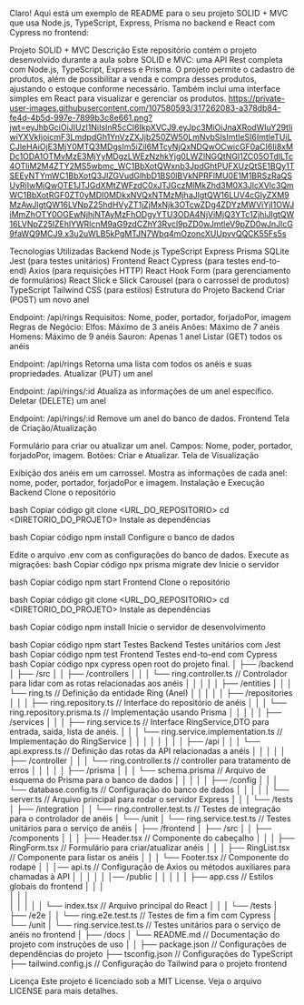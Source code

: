 
Claro! Aqui está um exemplo de README para o seu projeto SOLID + MVC que usa Node.js, TypeScript, Express, Prisma no backend e React com Cypress no frontend:

Projeto SOLID + MVC
Descrição
Este repositório contém o projeto desenvolvido durante a aula sobre SOLID e MVC: uma API Rest completa com Node.js, TypeScript, Express e Prisma. O projeto permite o cadastro de produtos, além de possibilitar a venda e compra desses produtos, ajustando o estoque conforme necessário. Também inclui uma interface simples em React para visualizar e gerenciar os produtos.
https://private-user-images.githubusercontent.com/107580593/317262083-a378db84-fe4d-4b5d-997e-7899b3c8e661.png?jwt=eyJhbGciOiJIUzI1NiIsInR5cCI6IkpXVCJ9.eyJpc3MiOiJnaXRodWIuY29tIiwiYXVkIjoicmF3LmdpdGh1YnVzZXJjb250ZW50LmNvbSIsImtleSI6ImtleTUiLCJleHAiOjE3MjY0MTQ3MDgsIm5iZiI6MTcyNjQxNDQwOCwicGF0aCI6Ii8xMDc1ODA1OTMvMzE3MjYyMDgzLWEzNzhkYjg0LWZlNGQtNGI1ZC05OTdlLTc4OTliM2M4ZTY2MS5wbmc_WC1BbXotQWxnb3JpdGhtPUFXUzQtSE1BQy1TSEEyNTYmWC1BbXotQ3JlZGVudGlhbD1BS0lBVkNPRFlMU0E1M1BRSzRaQSUyRjIwMjQwOTE1JTJGdXMtZWFzdC0xJTJGczMlMkZhd3M0X3JlcXVlc3QmWC1BbXotRGF0ZT0yMDI0MDkxNVQxNTMzMjhaJlgtQW16LUV4cGlyZXM9MzAwJlgtQW16LVNpZ25hdHVyZT1jZjMxNjk3OTcwZDg4ZDYzMWViYjI1OWJiMmZhOTY0OGEwNjhjNTAyMzFhODgyYTU3ODA4NjViMjQ3YTc1ZjhiJlgtQW16LVNpZ25lZEhlYWRlcnM9aG9zdCZhY3Rvcl9pZD0wJmtleV9pZD0wJnJlcG9faWQ9MCJ9.x3u2uWLB5kPgMTJN7Wbq4mOzoncXUUpvvQQCK55Fs5s

Tecnologias Utilizadas
Backend
Node.js
TypeScript
Express
Prisma
SQLite
Jest (para testes unitários)
Frontend
React
Cypress (para testes end-to-end)
Axios (para requisições HTTP)
React Hook Form (para gerenciamento de formulários)
React Slick e Slick Carousel (para o carrossel de produtos)
TypeScript
Tailwind CSS (para estilos)
Estrutura do Projeto
Backend
Criar (POST) um novo anel

Endpoint: /api/rings
Requisitos: Nome, poder, portador, forjadoPor, imagem
Regras de Negócio:
Elfos: Máximo de 3 anéis
Anões: Máximo de 7 anéis
Homens: Máximo de 9 anéis
Sauron: Apenas 1 anel
Listar (GET) todos os anéis

Endpoint: /api/rings
Retorna uma lista com todos os anéis e suas propriedades.
Atualizar (PUT) um anel

Endpoint: /api/rings/:id
Atualiza as informações de um anel específico.
Deletar (DELETE) um anel

Endpoint: /api/rings/:id
Remove um anel do banco de dados.
Frontend
Tela de Criação/Atualização

Formulário para criar ou atualizar um anel.
Campos: Nome, poder, portador, forjadoPor, imagem.
Botões: Criar e Atualizar.
Tela de Visualização

Exibição dos anéis em um carrossel.
Mostra as informações de cada anel: nome, poder, portador, forjadoPor e imagem.
Instalação e Execução
Backend
Clone o repositório

bash
Copiar código
git clone <URL_DO_REPOSITORIO>
cd <DIRETORIO_DO_PROJETO>
Instale as dependências

bash
Copiar código
npm install
Configure o banco de dados

Edite o arquivo .env com as configurações do banco de dados.
Execute as migrações:
bash
Copiar código
npx prisma migrate dev
Inicie o servidor

bash
Copiar código
npm start
Frontend
Clone o repositório

bash
Copiar código
git clone <URL_DO_REPOSITORIO>
cd <DIRETORIO_DO_PROJETO>
Instale as dependências

bash
Copiar código
npm install
Inicie o servidor de desenvolvimento

bash
Copiar código
npm start
Testes
Backend
Testes unitários com Jest
bash
Copiar código
npm test
Frontend
Testes end-to-end com Cypress
bash
Copiar código
npx cypress open
root  do projeto final.
│
├── /backend
│   ├── /src
│   │   ├── /controllers
│   │   │   └── ring.controller.ts  // Controlador para lidar com as rotas relacionadas aos anéis
│   │   │
│   │   ├── /entities
│   │   │   └── ring.ts  // Definição da entidade Ring (Anel)
│   │   │
│   │   ├── /repositories
│   │   │   ├── ring.repository.ts  // Interface do repositório de anéis
│   │   │   └── ring.repository.prisma.ts  // Implementação usando Prisma
│   │   │
│   │   ├── /services
│   │   │   ├── ring.service.ts  // Interface RingService,DTO para entrada, saida, lista de anéis.
│   │   │   └── ring.service.implementation.ts  // Implementação do RingService
│   │   │
│   │   │
│   │   ├── /api
│   │   │   └── api.express.ts  // Definição das rotas da API relacionadas a anéis
│   │   │
│   │   ├── /controller
│   │   │   └── ring.controller.ts  // controller para tratamento de erros
│   │   │
│   │   ├── /prisma
│   │   │   └── schema.prisma  // Arquivo de esquema do Prisma para o banco de dados
│   │   │
│   │   ├── /config
│   │   │   └── database.config.ts  // Configuração do banco de dados
│   │   │
│   │   └── server.ts  // Arquivo principal para rodar o servidor Express
│   │
│   └── /tests
│       ├── /integration
│       │   └── ring.controller.test.ts  // Testes de integração para o controlador de anéis
│       └── /unit
│           └── ring.service.test.ts  // Testes unitários para o serviço de anéis
│
├── /frontend
│   ├── /src
│   │   ├── /components
│   │   │   ├── Header.tsx  // Componente do cabeçalho
│   │   │   ├── RingForm.tsx  // Formulário para criar/atualizar anéis
│   │   │   ├── RingList.tsx  // Componente para listar os anéis
│   │   │   └── Footer.tsx  // Componente do rodapé
│   │   │── api.ts  // Configuração de Axios ou métodos auxiliares para chamadas à API
│   │   │
│   │   │── /public 
│   │   │
│   │   ├── app.css  // Estilos globais do frontend
│   │   │     
│   │   │   
│   │   │
│   │   └── index.tsx  // Arquivo principal do React
│   │
│   └── /tests
│       ├── /e2e
│       │   └── ring.e2e.test.ts  // Testes de fim a fim com Cypress
│       └── /unit
│           └── ring.service.test.ts  // Testes unitários para o serviço de anéis no frontend
│
├── /docs
│   └── README.md  // Documentação do projeto com instruções de uso
│
│
├── package.json  // Configurações de dependências do projeto
├── tsconfig.json  // Configurações do TypeScript
├── tailwind.config.js  // Configuração do Tailwind para o projeto frontend

Licença
Este projeto é licenciado sob a MIT License. Veja o arquivo LICENSE para mais detalhes.